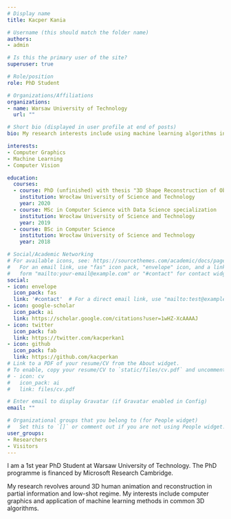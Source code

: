 ```yaml
---
# Display name
title: Kacper Kania

# Username (this should match the folder name)
authors:
- admin

# Is this the primary user of the site?
superuser: true

# Role/position
role: PhD Student

# Organizations/Affiliations
organizations:
- name: Warsaw University of Technology
  url: ""

# Short bio (displayed in user profile at end of posts)
bio: My research interests include using machine learning algorithms in common computer vision and computer graphics problems

interests:
- Computer Graphics
- Machine Learning
- Computer Vision

education:
  courses:
  - course: PhD (unfinished) with thesis "3D Shape Reconstruction of Objects in the Scene"
    institution: Wrocław University of Science and Technology
    year: 2020
  - course: MSc in Computer Science with Data Science specialization
    institution: Wrocław University of Science and Technology
    year: 2019
  - course: BSc in Computer Science
    institution: Wrocław University of Science and Technology
    year: 2018

# Social/Academic Networking
# For available icons, see: https://sourcethemes.com/academic/docs/page-builder/#icons
#   For an email link, use "fas" icon pack, "envelope" icon, and a link in the
#   form "mailto:your-email@example.com" or "#contact" for contact widget.
social:
- icon: envelope
  icon_pack: fas
  link: '#contact'  # For a direct email link, use "mailto:test@example.org".
- icon: google-scholar
  icon_pack: ai
  link: https://scholar.google.com/citations?user=1wHZ-XcAAAAJ
- icon: twitter
  icon_pack: fab
  link: https://twitter.com/kacperkan1
- icon: github
  icon_pack: fab
  link: https://github.com/kacperkan
# Link to a PDF of your resume/CV from the About widget.
# To enable, copy your resume/CV to `static/files/cv.pdf` and uncomment the lines below.
# - icon: cv
#   icon_pack: ai
#   link: files/cv.pdf

# Enter email to display Gravatar (if Gravatar enabled in Config)
email: ""

# Organizational groups that you belong to (for People widget)
#   Set this to `[]` or comment out if you are not using People widget.
user_groups:
- Researchers
- Visitors
---
```


I am a 1st year PhD Student at Warsaw University of Technology. The PhD programme is 
financed by Microsoft Research Cambridge. 

My research revolves around 3D human animation and reconstruction in partial information
and low-shot regime. My interests include computer graphics and application of machine learning methods
in common 3D algorithms.
